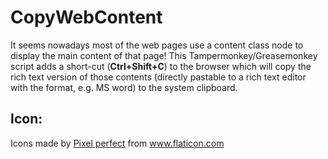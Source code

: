 # CopyWebContent
It seems nowadays most of the web pages use a content class node to display the main content of that page! This Tampermonkey/Greasemonkey script adds a short-cut (**Ctrl+Shift+C**) to the browser which will copy the rich text version of those contents (directly pastable to a rich text editor with the format, e.g. MS word) to the system clipboard.

## Icon:
Icons made by [Pixel perfect](https://www.flaticon.com/authors/pixel-perfect) from  www.flaticon.com
